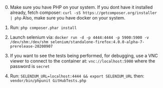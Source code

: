 0)  Make sure you have PHP on your system. If you dont have it installed already, fetch composer:
    ```curl -sS https://getcomposer.org/installer | php```
    Also, make sure you have docker on your system.

1)  Run:
    ```php composer.phar install```

2)  Launch selenium via:
    ```docker run -d -p 4444:4444 -p 5900:5900 -v /dev/shm:/dev/shm selenium/standalone-firefox:4.0.0-alpha-7-prerelease-20200907```

3)  If you want to see the tests being performed, for debugging, use a VNC viewer to connect to the container at:
    ```vnc://localhost:5900```
    where the password is `secret`

4)  Run:
    ```SELENIUM_URL=localhost:4444 && export SELENIUM_URL```
    then:
    ```vendor/bin/phpunit GitHubTests.php```

